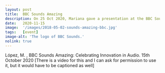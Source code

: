 ```yaml
---
layout: post
title:  BBC Sounds Amazing
description: On 25 Oct 2020, Mariana gave a presentation at the BBC Sounds Amazing event this year titled Celebrating Innovation in Audio.
date:   2020-11-15
image:  '/images/2018-05-02-sounds-amazing-bbc.jpg'
tags:   [event]
image-alt: 'The logo of BBC Sounds.'
nolink: true
---
```


López, M. , BBC Sounds Amazing: Celebrating Innovation in Audio. 15th October 2020 [There is a video for this and I can ask for permission to use it, but it would have to be captioned as well]